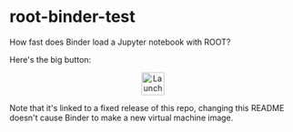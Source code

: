 # root-binder-test

How fast does Binder load a Jupyter notebook with ROOT?

Here's the big button:

<p align="center">
  <a href="https://mybinder.org/v2/gh/jpivarski/root-binder-test/v0.9?urlpath=lab/tree/try-root.ipynb">
    <img src="https://mybinder.org/badge_logo.svg" alt="Launch Binder" height="40">
  </a>
</p>

Note that it's linked to a fixed release of this repo, changing this README doesn't cause Binder to make a new virtual machine image.
